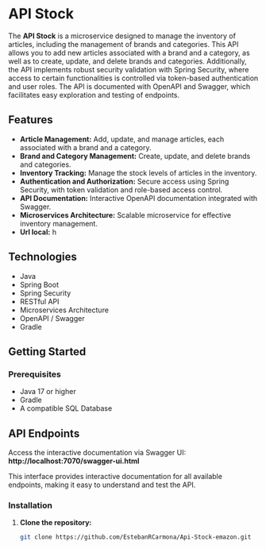 # API Stock

The **API Stock** is a microservice designed to manage the inventory of articles, including the management of brands and categories. This API allows you to add new articles associated with a brand and a category, as well as to create, update, and delete brands and categories. Additionally, the API implements robust security validation with Spring Security, where access to certain functionalities is controlled via token-based authentication and user roles. The API is documented with OpenAPI and Swagger, which facilitates easy exploration and testing of endpoints.

## Features

- **Article Management:** Add, update, and manage articles, each associated with a brand and a category.
- **Brand and Category Management:** Create, update, and delete brands and categories.
- **Inventory Tracking:** Manage the stock levels of articles in the inventory.
- **Authentication and Authorization:** Secure access using Spring Security, with token validation and role-based access control.
- **API Documentation:** Interactive OpenAPI documentation integrated with Swagger.
- **Microservices Architecture:** Scalable microservice for effective inventory management.
- **Url local:** h

## Technologies

- Java
- Spring Boot
- Spring Security
- RESTful API
- Microservices Architecture
- OpenAPI / Swagger
- Gradle

## Getting Started

### Prerequisites

- Java 17 or higher
- Gradle
- A compatible SQL Database

## API Endpoints
Access the interactive documentation via Swagger UI: **http://localhost:7070/swagger-ui.html**

This interface provides interactive documentation for all available endpoints, making it easy to understand and test the API.
### Installation

1. **Clone the repository:**

   ```bash
   git clone https://github.com/EstebanRCarmona/Api-Stock-emazon.git
